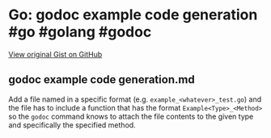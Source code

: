 # Go: godoc example code generation #go #golang #godoc

[View original Gist on GitHub](https://gist.github.com/Integralist/889ab6d1d9052f05de06a6b1ecd1c5a1)

## godoc example code generation.md

Add a file named in a specific format (e.g. `example_<whatever>_test.go`) and the file has to include a function that has the format `Example<Type>_<Method>` so the `godoc` command knows to attach the file contents to the given type and specifically the specified method.

